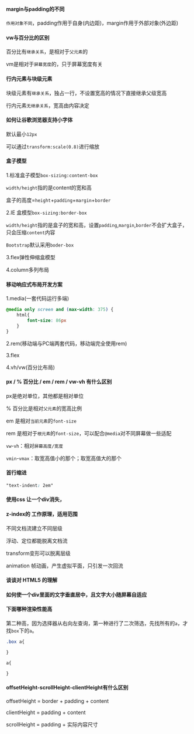 

#### margin与padding的不同

`作用对象不同`，padding作用于自身(内边距)，margin作用于外部对象(外边距)

#### vw与百分比的区别

百分比有`继承关系`，是相对于`父元素`的

vm是相对于`屏幕宽度`的，只于屏幕宽度有关

#### 行内元素与块级元素

块级元素有`继承关系`，独占一行，不设置宽高的情况下直接继承父级宽高

行内元素`无继承关系`，宽高由内容决定

#### 如何让谷歌浏览器支持小字体 

默认最小`12px`

可以通过`transform:scale(0.8)`进行缩放

#### 盒子模型

1.标准盒子模型`box-sizing:content-box`

`width/height`指的是content的宽和高

盒子的高度=`height`+`padding`+`margin`+`border`

2.IE 盒模型`box-sizing:border-box`

`width/height`指的是盒子的宽和高，设置`padding`,`margin`,`border`不会扩大盒子，只会压缩`content`内容

`Bootstrap`默认采用`boder-box`

3.flex弹性伸缩盒模型

4.column多列布局


#### 移动响应式布局开发方案

1.media(一套代码运行多端)
```css
@media only screen and (max-width: 375) {
    html{
        font-size: 86px
    }
}
```

2.rem(移动端与PC端两套代码，移动端完全使用rem)

3.flex

4.vh/vw(百分比布局)

#### px / % 百分比 / em / rem / vw-vh 有什么区别

px是绝对单位，其他都是相对单位

% 百分比是相对`父元素`的宽高比例

em 是相对`当前元素`的`font-size`

rem 是相对于`根元素`的`font-size`，可以配合`@media`对不同屏幕做一些适配

`vw`-`vh`：相对`屏幕高度/宽度`

`vmin`-`vmax`：取宽高值小的那个；取宽高值大的那个


#### 首行缩进

```css
"text-indent: 2em"
```
#### 使用css 让一个div消失，

#### z-index的 工作原理，适用范围

不同文档流建立不同层级

浮动、定位都能脱离文档流

transform变形可以脱离层级

animation 帧动画，产生虚拟平面，只引发一次回流

#### 谈谈对 HTML5 的理解

#### 如何使一个div里面的文字垂直居中，且文字大小随屏幕自适应

#### 下面哪种渲染性能高

第二种高，因为选择器从右向左查询，第一种进行了二次筛选，先找所有的`a`，才找`box`下的`a`。

```css
.box a{

}

a{

}
```

#### offsetHeight-scrollHeight-clientHeight有什么区别

offsetHeight = border + padding + content

clientHeight = padding + content

scrollHeight = padding + 实际内容尺寸